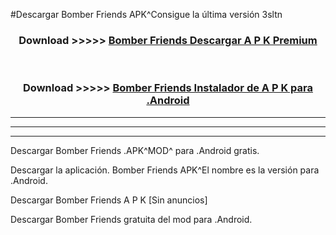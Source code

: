 #Descargar Bomber Friends  APK^Consigue la última versión 3sltn



<div align="center">
<h3>Download >>>>> <a href="https://es-sites.web.app/?es= Bomber Friends ">Bomber Friends  Descargar A P K Premium</a></h3><br>

<h3>Download >>>>> <a href="https://es-sites.web.app/?es= Bomber Friends ">Bomber Friends  Instalador de A P K para .Android</a></h3>
</div>


----------------------------------------------------------

----------------------------------------------------------

----------------------------------------------------------

Descargar Bomber Friends  .APK^MOD^ para .Android gratis.

Descargar la aplicación. Bomber Friends  APK^El nombre es la versión para .Android.

Descargar Bomber Friends  A P K [Sin anuncios]

Descargar Bomber Friends  gratuita del mod para .Android.